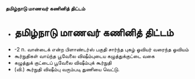 **தமிழ்நாடு மாணவர் கணினித் திட்டம்**
- # தமிழ்நாடு மாணவர் கணினித் திட்டம்
- -2 n. வான்டைக் என்ற பிளாண்டர்ஸ் பகுதி சார்ந்த புகழ் ஓவியர் வரைந்த ஓவியம்
- கூர்நுதிகள் வாய்ந்த பூவேலை விஷீம்புடைய கழுத்துக்குட்டை வகை
- கழுத்துக் குட்டைப் பூவேலை விஷீம்புக் கூர்நுதி
- (வி.) கூர்நுதி விஷீம்பு வரும்படி துணியை வெட்டு.

